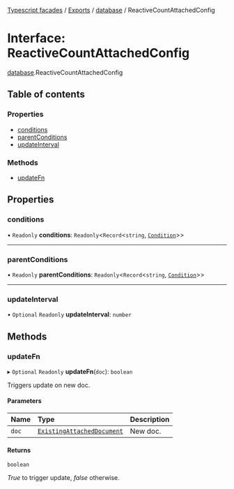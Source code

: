 [Typescript facades](../index.md) / [Exports](../modules.md) / [database](../modules/database.md) / ReactiveCountAttachedConfig

# Interface: ReactiveCountAttachedConfig

[database](../modules/database.md).ReactiveCountAttachedConfig

## Table of contents

### Properties

- [conditions](database.ReactiveCountAttachedConfig.md#conditions)
- [parentConditions](database.ReactiveCountAttachedConfig.md#parentconditions)
- [updateInterval](database.ReactiveCountAttachedConfig.md#updateinterval)

### Methods

- [updateFn](database.ReactiveCountAttachedConfig.md#updatefn)

## Properties

### conditions

• `Readonly` **conditions**: `Readonly`<`Record`<`string`, [`Condition`](database.Condition.md)\>\>

___

### parentConditions

• `Readonly` **parentConditions**: `Readonly`<`Record`<`string`, [`Condition`](database.Condition.md)\>\>

___

### updateInterval

• `Optional` `Readonly` **updateInterval**: `number`

## Methods

### updateFn

▸ `Optional` `Readonly` **updateFn**(`doc`): `boolean`

Triggers update on new doc.

#### Parameters

| Name | Type | Description |
| :------ | :------ | :------ |
| `doc` | [`ExistingAttachedDocument`](database.ExistingAttachedDocument.md) | New doc. |

#### Returns

`boolean`

_True_ to trigger update, _false_ otherwise.
